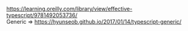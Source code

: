 https://learning.oreilly.com/library/view/effective-typescript/9781492053736/
<br/>
Generic <T> => https://hyunseob.github.io/2017/01/14/typescript-generic/
